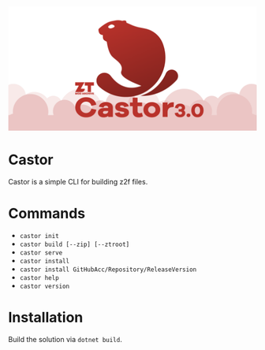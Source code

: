 <img src="castor3-github-social-preview.png" alt="Arluq logo"/>

# Castor
Castor is a simple CLI for building z2f files.

# Commands

* `castor init`
* `castor build [--zip] [--ztroot]`
* `castor serve`
* `castor install`
* `castor install GitHubAcc/Repository/ReleaseVersion`
* `castor help`
* `castor version`

# Installation
Build the solution via `dotnet build`.

